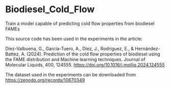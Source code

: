 # Biodiesel_Cold_Flow
Train a model capable of predicting cold flow properties from biodiesel FAMEs

This source code has been used in the experiments in the article:

Díez-Valbuena, G., García-Tuero, A., Díez, J., Rodríguez, E., & Hernández-Battez, A. (2024). Prediction of the cold flow properties of biodiesel using the FAME distribution and Machine learning techniques. Journal of Molecular Liquids, 400, 124555.
https://doi.org/10.1016/j.molliq.2024.124555

The dataset used in the experiments can be downloaded from https://zenodo.org/records/10670349

